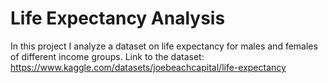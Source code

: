 # Life Expectancy Analysis
In this project I analyze a dataset on life expectancy for males and females of different income groups.
Link to the dataset: https://www.kaggle.com/datasets/joebeachcapital/life-expectancy

